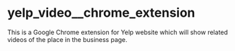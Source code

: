 # yelp_video__chrome_extension
This is a Google Chrome extension for Yelp website which will show related videos of the place in the business page.
